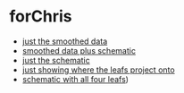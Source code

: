 # forChris

+ [just the smoothed data](https://bcaffo.github.io/forChris/plot1.html)
+ [smoothed data plus schematic](https://bcaffo.github.io/forChris/plot2.html)
+ [just the schematic](https://bcaffo.github.io/forChris/plot3.html)
+ [just showing where the leafs project onto](https://bcaffo.github.io/forChris/plot5.html)
+ [schematic with all four leafs](https://bcaffo.github.io/forChris/plot6.html))
